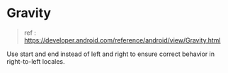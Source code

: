 # Gravity
> ref : https://developer.android.com/reference/android/view/Gravity.html

Use start and end instead of left and right to ensure correct behavior in right-to-left locales.
